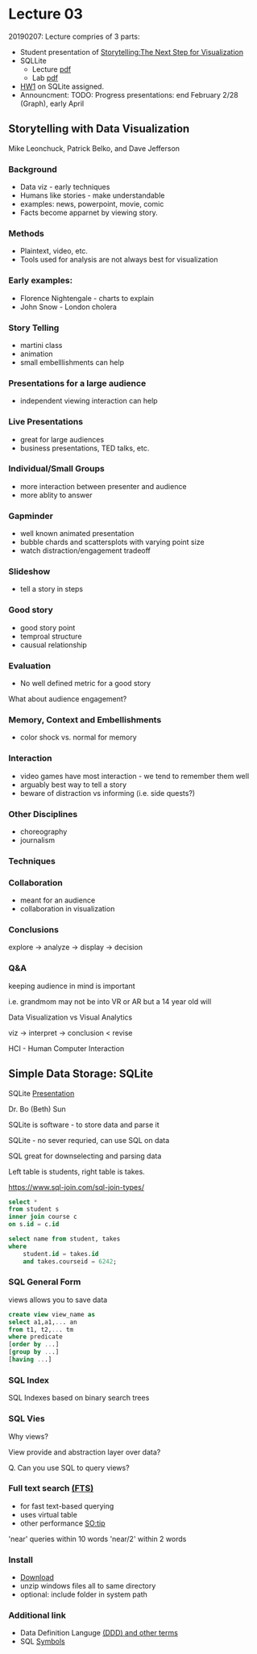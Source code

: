 # Lecture 03

20190207: Lecture compries of 3 parts:

- Student presentation of [Storytelling:The Next Step for Visualization](../../papers/0207_StoryTellingTableau.pdf)
- SQLLite
    + Lecture [pdf](SQLite.pdf)
    + Lab [pdf](SQLiteHandon.pdf)
- [HW1](../../hw/hw1/README.md) on SQLite assigned.
- Announcment: TODO: Progress presentations: end February 2/28 (Graph), early April

## Storytelling with Data Visualization 

Mike Leonchuck, Patrick Belko, and Dave Jefferson

### Background

- Data viz - early techniques
- Humans like stories - make understandable
- examples: news, powerpoint, movie, comic
- Facts become apparnet by viewing story.

### Methods

- Plaintext, video, etc.
- Tools used for analysis are not always best for visualization

### Early examples:

- Florence Nightengale - charts to explain
- John Snow - London cholera

### Story Telling

- martini class
- animation
- small embelllishments can help

### Presentations for a large audience

- independent viewing interaction can help

### Live Presentations

- great for large audiences
- business presentations, TED talks, etc.

### Individual/Small Groups

- more interaction between presenter and audience
- more ablity to answer

### Gapminder

- well known animated presentation
- bubble chards and scattersplots with varying point size
- watch distraction/engagement tradeoff

### Slideshow

- tell a story in steps

### Good story

- good story point
- temproal structure
- causual relationship

### Evaluation

- No well defined metric for a good story

What about audience engagement?

### Memory, Context and Embellishments

- color shock vs. normal for memory

### Interaction

- video games have most interaction - we tend to remember them well
- arguably best way to tell a story
- beware of distraction vs informing (i.e. side quests?)

### Other Disciplines

- choreography
- journalism

### Techniques

### Collaboration

- meant for an audience
- collaboration in visualization

### Conclusions

explore -> analyze -> display -> decision

### Q&A

keeping audience in mind is important

i.e. grandmom may not be into VR or AR but a 14 year old will

Data Visualization vs Visual Analytics

viz -> interpret -> conclusion < revise

HCI - Human Computer Interaction

## Simple Data Storage: SQLite

SQLite [Presentation](SQLite.pdf)

Dr. Bo (Beth) Sun

SQLite is software - to store data and parse it

SQLite - no sever requried, can use SQL on data

SQL great for downselecting and parsing data

Left table is students, right table is takes.

https://www.sql-join.com/sql-join-types/

```sql
select *
from student s
inner join course c
on s.id = c.id
```

```sql
select name from student, takes
where
    student.id = takes.id
    and takes.courseid = 6242;
```

### SQL General Form

views allows you to save data

```sql
create view view_name as
select a1,a1,... an
from t1, t2,... tm
where predicate
[order by ...]
[group by ...]
[having ...]
```

### SQL Index

SQL Indexes based on binary search trees

### SQL Vies

Why views?

View provide and abstraction layer over data?

Q. Can you use SQL to query views?

### Full text search [(FTS)](https://www.sqlite.org/fts3.html)

- for fast text-based querying
- uses virtual table
- other performance [SO:tip](https://stackoverflow.com/a/13696513)

'near' queries within 10 words
'near/2' within 2 words

### Install

- [Download](https://www.sqlite.org/download.html)
- unzip windows files all to same directory
- optional: include folder in system path

### Additional link

- Data Definition Languge [(DDD) and other terms](https://www.geeksforgeeks.org/sql-ddl-dml-dcl-tcl-commands/)
- SQL [Symbols](https://www.periscopedata.com/blog/sql-symbol-cheatsheet)

